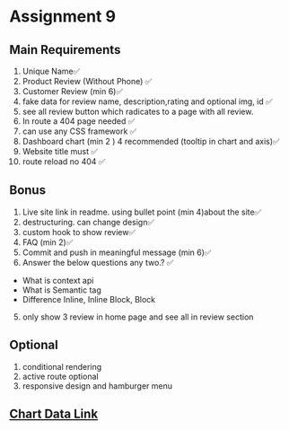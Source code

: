 # Assignment 9

## Main Requirements

1. Unique Name✅
2. Product Review (Without Phone) ✅
3. Customer Review (min 6)✅
4. fake data for review name, description,rating and optional img, id ✅
5. see all review button which radicates to a page with all review.
6. In route a 404 page needed ✅
7. can use any CSS framework ✅
8. Dashboard chart (min 2 ) 4 recommended (tooltip in chart and axis)✅
9. Website title must ✅
10. route reload no 404 ✅

## Bonus

1. Live site link in readme. using bullet point (min 4)about the site✅
2. destructuring. can change design✅
3. custom hook to show review✅
4. FAQ (min 2)✅
5. Commit and push in meaningful message (min 6)✅
6. Answer the below questions any two.? ✅

- What is context api
- What is Semantic tag
- Difference Inline, Inline Block, Block

5. only show 3 review in home page and see all in review section

## Optional

1. conditional rendering
2. active route optional
3. responsive design and hamburger menu

## [Chart Data Link](https://raw.githubusercontent.com/ProgrammingHero1/product-analysis-website/main/data.json)
